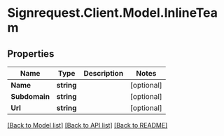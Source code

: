 # Signrequest.Client.Model.InlineTeam
## Properties

Name | Type | Description | Notes
------------ | ------------- | ------------- | -------------
**Name** | **string** |  | [optional] 
**Subdomain** | **string** |  | [optional] 
**Url** | **string** |  | [optional] 

[[Back to Model list]](../README.md#documentation-for-models) [[Back to API list]](../README.md#documentation-for-api-endpoints) [[Back to README]](../README.md)


